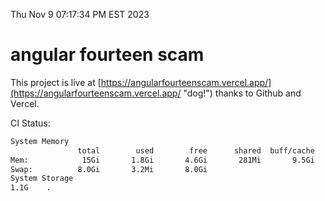 Thu Nov  9 07:17:34 PM EST 2023

# angular fourteen scam


This project is live at [https://angularfourteenscam.vercel.app/](https://angularfourteenscam.vercel.app/ "dog!") thanks to Github and Vercel.

CI Status: 

```bash
System Memory
               total        used        free      shared  buff/cache   available
Mem:            15Gi       1.8Gi       4.6Gi       281Mi       9.5Gi        13Gi
Swap:          8.0Gi       3.2Mi       8.0Gi
System Storage
1.1G	.
```
